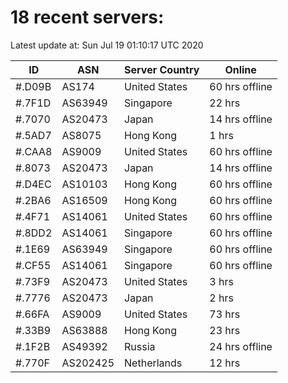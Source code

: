 # 18 recent servers:

Latest update at: Sun Jul 19 01:10:17 UTC 2020

| ID | ASN | Server Country | Online |
| -- | --- | -------------- | ------ |
| #.D09B | AS174 | United States | 60 hrs offline |
| #.7F1D | AS63949 | Singapore | 22 hrs |
| #.7070 | AS20473 | Japan | 14 hrs offline |
| #.5AD7 | AS8075 | Hong Kong | 1 hrs |
| #.CAA8 | AS9009 | United States | 60 hrs offline |
| #.8073 | AS20473 | Japan | 14 hrs offline |
| #.D4EC | AS10103 | Hong Kong | 60 hrs offline |
| #.2BA6 | AS16509 | Hong Kong | 60 hrs offline |
| #.4F71 | AS14061 | United States | 60 hrs offline |
| #.8DD2 | AS14061 | Singapore | 60 hrs offline |
| #.1E69 | AS63949 | Singapore | 60 hrs offline |
| #.CF55 | AS14061 | Singapore | 60 hrs offline |
| #.73F9 | AS20473 | United States | 3 hrs |
| #.7776 | AS20473 | Japan | 2 hrs |
| #.66FA | AS9009 | United States | 73 hrs |
| #.33B9 | AS63888 | Hong Kong | 23 hrs |
| #.1F2B | AS49392 | Russia | 24 hrs offline |
| #.770F | AS202425 | Netherlands | 12 hrs |

